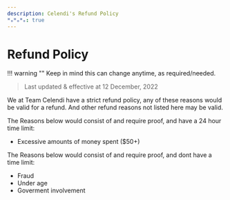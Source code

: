 ```yaml
---
description: Celendi's Refund Policy
ᴴₒᴴₒᴴₒ: true
---
```

# Refund Policy

!!! warning ""
    Keep in mind this can change anytime, as required/needed.

> Last updated & effective at 12 December, 2022

We at Team Celendi have a strict refund policy, any of these reasons would be valid for a refund. And other refund reasons not listed here may be valid.

The Reasons below would consist of and require proof, and have a 24 hour time limit:

- Excessive amounts of money spent ($50+)

The Reasons below would consist of and require proof, and dont have a time limit:

- Fraud
- Under age
- Goverment involvement

